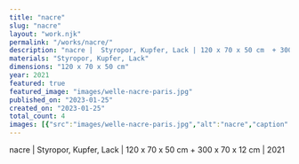 ```yaml
---
title: "nacre"
slug: "nacre"
layout: "work.njk"
permalink: "/works/nacre/"
description: "nacre |  Styropor, Kupfer, Lack | 120 x 70 x 50 cm  + 300 x 70 x 12 cm | 2021"
materials: "Styropor, Kupfer, Lack"
dimensions: "120 x 70 x 50 cm"
year: 2021
featured: true
featured_image: "images/welle-nacre-paris.jpg"
published_on: "2023-01-25"
created_on: "2023-01-25"
total_count: 4
images: [{"src":"images/welle-nacre-paris.jpg","alt":"nacre","caption":"Welle nacre, Detail, Paris","order":1},{"src":"images/nacre-detail-1.jpg","alt":"nacre","caption":"Detailansicht","order":2},{"src":"images/nacre-paris.jpg","alt":"nacre","caption":"Ausstellungsansicht nacre, Cité des Arts Paris","order":3},{"src":"images/nacre-gross-paris.jpg","alt":"nacre","caption":"Ausstellungsansicht nacre, Cité des Arts Paris","order":4}]
---
```


nacre |  Styropor, Kupfer, Lack | 120 x 70 x 50 cm  + 300 x 70 x 12 cm | 2021